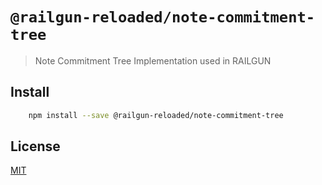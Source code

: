 # `@railgun-reloaded/note-commitment-tree`

> Note Commitment Tree Implementation used in RAILGUN

## Install

```sh
    npm install --save @railgun-reloaded/note-commitment-tree
```

## License

[MIT](LICENSE)
